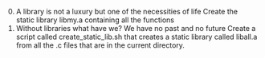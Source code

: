 0. A library is not a luxury but one of the necessities of life 
Create the static library libmy.a containing all the functions
1. Without libraries what have we? We have no past and no future
Create a script called create_static_lib.sh that creates a static library called liball.a from all the .c files that are in the current directory.
